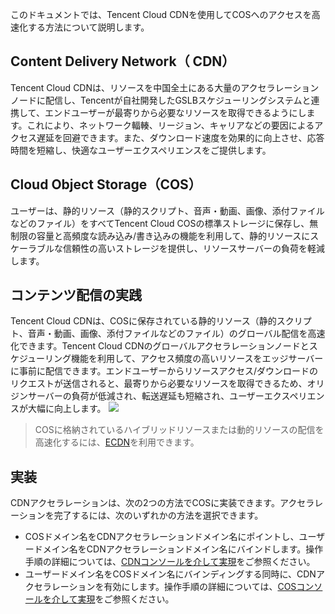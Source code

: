 
このドキュメントでは、Tencent Cloud CDNを使用してCOSへのアクセスを高速化する方法について説明します。


## Content Delivery Network（ CDN）
Tencent Cloud CDNは、リソースを中国全土にある大量のアクセラレーションノードに配信し、Tencentが自社開発したGSLBスケジューリングシステムと連携して、エンドユーザーが最寄りから必要なリソースを取得できるようにします。これにより、ネットワーク輻輳、リージョン、キャリアなどの要因によるアクセス遅延を回避できます。また、ダウンロード速度を効果的に向上させ、応答時間を短縮し、快適なユーザーエクスペリエンスをご提供します。


## Cloud Object Storage（COS）
ユーザーは、静的リソース（静的スクリプト、音声・動画、画像、添付ファイルなどのファイル）をすべてTencent Cloud COSの標準ストレージに保存し、無制限の容量と高頻度な読み込み/書き込みの機能を利用して、静的リソースにスケーラブルな信頼性の高いストレージを提供し、リソースサーバーの負荷を軽減します。


## コンテンツ配信の実践
Tencent Cloud CDNは、COSに保存されている静的リソース（静的スクリプト、音声・動画、画像、添付ファイルなどのファイル）のグローバル配信を高速化できます。Tencent Cloud CDNのグローバルアクセラレーションノードとスケジューリング機能を利用して、アクセス頻度の高いリソースをエッジサーバーに事前に配信できます。エンドユーザーからリソースアクセス/ダウンロードのリクエストが送信されると、最寄りから必要なリソースを取得できるため、オリジンサーバーの負荷が低減され、転送遅延も短縮され、ユーザーエクスペリエンスが大幅に向上します。
![](https://main.qcloudimg.com/raw/6316f3fde6226ad974d0bc17592c1425.png)

> COSに格納されているハイブリッドリソースまたは動的リソースの配信を高速化するには、[ECDN](https://intl.cloud.tencent.com/product/ecdn)を利用できます。


## 実装

CDNアクセラレーションは、次の2つの方法でCOSに実装できます。アクセラレーションを完了するには、次のいずれかの方法を選択できます。

- COSドメイン名をCDNアクセラレーションドメイン名にポイントし、ユーザードメイン名をCDNアクセラレーションドメイン名にバインドします。操作手順の詳細については、[CDNコンソールを介して実現](https://intl.cloud.tencent.com/document/product/228/32984)をご参照ください。
- ユーザードメイン名をCOSドメイン名にバインディングする同時に、CDNアクセラレーションを有効にします。操作手順の詳細については、[COSコンソールを介して実現](https://intl.cloud.tencent.com/document/product/228/32985)をご参照ください。

